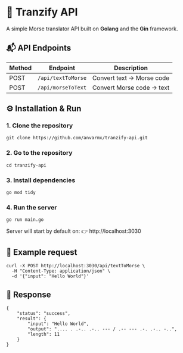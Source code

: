 # 🚀 Tranzify API
A simple Morse translator API built on **Golang** and the **Gin** framework.
## 📬 API Endpoints
|Method|Endpoint|Description|
|------|--------|-----------|
| POST |`/api/textToMorse`|Convert text → Morse code|
| POST |`/api/morseToText`|Convert Morse code → text|
## ⚙️ Installation & Run
### 1. Clone the repository 
```
git clone https://github.com/anvarmx/tranzify-api.git
```
### 2. Go to the repository
```
cd tranzify-api
```
### 3. Install dependencies
```
go mod tidy
```
### 4. Run the server
```
go run main.go
```
Server will start by default on: 👉 http://localhost:3030
## 📨 Example request
```
curl -X POST http://localhost:3030/api/textToMorse \
  -H "Content-Type: application/json" \
  -d '{"input": "Hello World"}'
```
## 📩 Response
```
{
    "status": "success",
    "result": {
        "input": "Hello World",
        "output": ".... . .-.. .-.. --- / .-- --- .-. .-.. -..",
        "length": 11
    }
}
```
